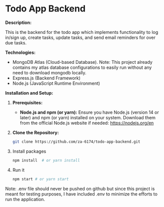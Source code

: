 # Todo App Backend

**Description:**

This is the backend for the todo app which implements functionality to log in/sign up, create tasks, update tasks, and send email reminders for over due tasks. 

**Technologies:**

* MongoDB Atlas (Cloud-based Database). Note: This project already contains my atlas database configurations to easily run without any need to download mongodb locally. 
* Express.js (Backend Framework)
* Node.js (JavaScript Runtime Environment)

**Installation and Setup:**

1. **Prerequisites:**
   - **Node.js and npm (or yarn):** Ensure you have Node.js (version 14 or later) and npm (or yarn) installed on your system. Download them from the official Node.js website if needed: https://nodejs.org/en

2. **Clone the Repository:**
   ```bash
   git clone https://github.com/za-6174/todo-app-backend.git
3. Install packages
   ```bash
   npm install  # or yarn install
4. Run it
   ```bash
   npm start # or yarn start

Note: .env file should never be pushed on github but since this project is meant for testing purposes, I have included .env to minimize the efforts to run the application.
